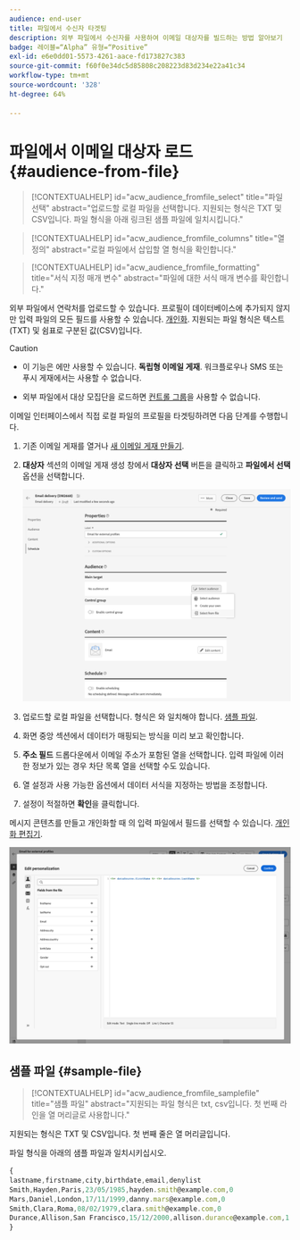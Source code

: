 ```yaml
---
audience: end-user
title: 파일에서 수신자 타겟팅
description: 외부 파일에서 수신자를 사용하여 이메일 대상자를 빌드하는 방법 알아보기
badge: 레이블=“Alpha” 유형=“Positive”
exl-id: e6e0dd01-5573-4261-aace-fd173827c383
source-git-commit: f60f0e34dc5d85808c208223d83d234e22a41c34
workflow-type: tm+mt
source-wordcount: '328'
ht-degree: 64%

---
```


# 파일에서 이메일 대상자 로드 {#audience-from-file}

>[!CONTEXTUALHELP]
>id="acw_audience_fromfile_select"
>title="파일 선택"
>abstract="업로드할 로컬 파일을 선택합니다. 지원되는 형식은 TXT 및 CSV입니다. 파일 형식을 아래 링크된 샘플 파일에 일치시킵니다."

>[!CONTEXTUALHELP]
>id="acw_audience_fromfile_columns"
>title="열 정의"
>abstract="로컬 파일에서 삽입할 열 형식을 확인합니다."

>[!CONTEXTUALHELP]
>id="acw_audience_fromfile_formatting"
>title="서식 지정 매개 변수"
>abstract="파일에 대한 서식 매개 변수를 확인합니다."

외부 파일에서 연락처를 업로드할 수 있습니다. 프로필이 데이터베이스에 추가되지 않지만 입력 파일의 모든 필드를 사용할 수 있습니다. [개인화](../personalization/gs-personalization.md). 지원되는 파일 형식은 텍스트(TXT) 및 쉼표로 구분된 값(CSV)입니다. 

>[!CAUTION]
>
>* 이 기능은 에만 사용할 수 있습니다. **독립형 이메일 게재**. 워크플로우나 SMS 또는 푸시 게재에서는 사용할 수 없습니다.
>
>* 외부 파일에서 대상 모집단을 로드하면 [컨트롤 그룹](control-group.md)을 사용할 수 없습니다.



이메일 인터페이스에서 직접 로컬 파일의 프로필을 타겟팅하려면 다음 단계를 수행합니다.

1. 기존 이메일 게재를 열거나 [새 이메일 게재 만들기](../email/create-email.md).
1. **대상자** 섹션의 이메일 게재 생성 창에서 **대상자 선택** 버튼을 클릭하고 **파일에서 선택** 옵션을 선택합니다.

   ![](assets/select-from-file.png)

1. 업로드할 로컬 파일을 선택합니다. 형식은 와 일치해야 합니다. [샘플 파일](#sample-file).
1. 화면 중앙 섹션에서 데이터가 매핑되는 방식을 미리 보고 확인합니다.
1. **주소 필드** 드롭다운에서 이메일 주소가 포함된 열을 선택합니다. 입력 파일에 이러한 정보가 있는 경우 차단 목록 열을 선택할 수도 있습니다.
1. 열 설정과 사용 가능한 옵션에서 데이터 서식을 지정하는 방법을 조정합니다.
1. 설정이 적절하면 **확인**&#x200B;을 클릭합니다.

메시지 콘텐츠를 만들고 개인화할 때 의 입력 파일에서 필드를 선택할 수 있습니다. [개인화 편집기](../personalization/gs-personalization.md).

![](assets/select-external-perso.png)


## 샘플 파일 {#sample-file}

>[!CONTEXTUALHELP]
>id="acw_audience_fromfile_samplefile"
>title="샘플 파일"
>abstract="지원되는 파일 형식은 txt, csv입니다. 첫 번째 라인을 열 머리글로 사용합니다."

지원되는 형식은 TXT 및 CSV입니다. 첫 번째 줄은 열 머리글입니다.

파일 형식을 아래의 샘플 파일과 일치시키십시오.

```javascript
{
lastname,firstname,city,birthdate,email,denylist
Smith,Hayden,Paris,23/05/1985,hayden.smith@example.com,0
Mars,Daniel,London,17/11/1999,danny.mars@example.com,0
Smith,Clara,Roma,08/02/1979,clara.smith@example.com,0
Durance,Allison,San Francisco,15/12/2000,allison.durance@example.com,1
}
```
